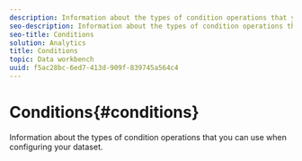 ```yaml
---
description: Information about the types of condition operations that you can use when configuring your dataset.
seo-description: Information about the types of condition operations that you can use when configuring your dataset.
seo-title: Conditions
solution: Analytics
title: Conditions
topic: Data workbench
uuid: f5ac28bc-6ed7-413d-909f-839745a564c4
---
```


# Conditions{#conditions}

Information about the types of condition operations that you can use when configuring your dataset.

